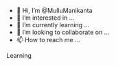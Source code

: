 - 👋 Hi, I’m @MulluManikanta
- 👀 I’m interested in ...
- 🌱 I’m currently learning ...
- 💞️ I’m looking to collaborate on ...
- 📫 How to reach me ...

<!---
MulluManikanta/MulluManikanta is a ✨ special ✨ repository because its `README.md` (this file) appears on your GitHub profile.
You can click the Preview link to take a look at your changes.
--->

Learning
